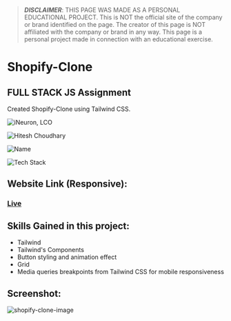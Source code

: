 >***DISCLAIMER***: THIS PAGE WAS MADE AS A PERSONAL EDUCATIONAL PROJECT. This is NOT the official site of the company or brand identified on the page. The creator of this page is NOT affiliated with the company or brand in any way. This page is a personal project made in connection with an educational exercise.


# Shopify-Clone
## FULL STACK JS Assignment
Created Shopify-Clone using Tailwind CSS.

![iNeuron, LCO](https://img.shields.io/badge/iNeuron-LCO-green)

![Hitesh Choudhary](https://img.shields.io/badge/Hitesh--Choudhary-Full--stack--JS--bootcamp-red)

![Name](https://img.shields.io/badge/Project%20Made%20by-Abhijeet%20Sharma-white)

![Tech Stack](https://img.shields.io/badge/Tech%20Stack-HTML5%20%7C%20TailwindCSS-blue)

## Website Link (Responsive):
### [Live](https://shopify-clone-fs-js.netlify.app/)

## Skills Gained in this project:
   - Tailwind
   - Tailwind's Components
   - Button styling and animation effect
   - Grid
   - Media queries breakpoints from Tailwind CSS for mobile responsiveness

## Screenshot:

![shopify-clone-image](https://user-images.githubusercontent.com/107188710/185665638-ef0eba53-798e-4a4c-af1e-e1b7f383273b.png)







